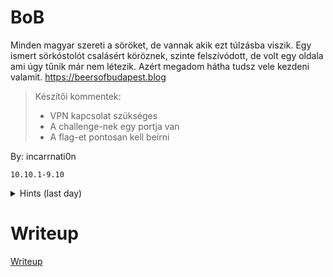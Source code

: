 # BoB

Minden magyar szereti a söröket, de vannak akik ezt túlzásba viszik. Egy ismert sörkóstolót csalásért köröznek, szinte felszívódott, de volt egy oldala ami úgy tűnik már nem létezik. Azért megadom hátha tudsz vele kezdeni valamit. https://beersofbudapest.blog

> Készítői kommentek:
> 
> * VPN kapcsolat szükséges
> * A challenge-nek egy portja van
> * A flag-et pontosan kell beírni

By: incarrnati0n

`10.10.1-9.10`


<details>
  <summary>Hints (last day)</summary> 
  
Próbáltad már wayback machine-t?

</details>


# Writeup

[Writeup](WRITEUP.md)
